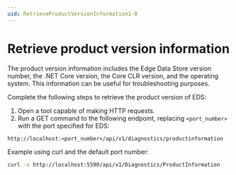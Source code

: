 ```yaml
---
uid: RetrieveProductVersionInformation1-0
---
```


# Retrieve product version information

The product version information includes the Edge Data Store version number, the .NET Core version, the Core CLR version, and the operating system. This information can be useful for troubleshooting purposes.

Complete the following steps to retrieve the product version of EDS:

1. Open a tool capable of making HTTP requests.
2. Run a GET command to the following endpoint, replacing `<port_number>` with the port specified for EDS:

  ```http
  http://localhost:<port_number>/api/v1/diagnostics/productinformation
  ```

   Example using curl and the default port number:

   ```bash
   curl -v http://localhost:5590/api/v1/Diagnostics/ProductInformation
   ```
